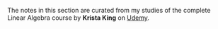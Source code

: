 The notes in this section are curated from my studies of the complete Linear Algebra course by **Krista King** on [Udemy](https://www.udemy.com/course/linear-algebra-course).